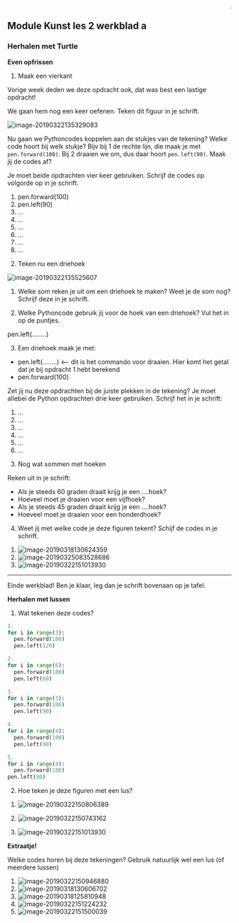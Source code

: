 <img src="../../img/Logo cs-certificate.jpg" style="zoom:20%" align="right">

## Module Kunst les 2 werkblad a

### Herhalen met Turtle

**Even opfrissen**

1) Maak een vierkant

Vorige week deden we deze opdracht ook, dat was best een lastige opdracht!

We gaan hem nog een keer oefenen. Teken dit figuur in je schrift.

![image-20190322135329083](../../img/image-20190322135329083.png)

Nu gaan we Pythoncodes koppelen aan de stukjes van de tekening? Welke code hoort bij welk stukje? Bijv bij 1 de rechte lijn, die maak je met `pen.forward(100)`. Bij 2 draaien we om, dus daar hoort `pen.left(90)`. Maak jij de codes af?

Je moet beide opdrachten vier keer gebruiken. Schrijf de codes op volgorde op in je schrift. 

1. pen.forward(100) 
2. pen.left(90) 
3. ...
4. ...
5. ...
6. ...
7. ...
8. ...

 <div style="page-break-after: always;"></div>

2) Teken nu een driehoek

![image-20190322135525607](../../img/image-20190322135525607.png)

1. Welke som reken je uit om een driehoek te maken? Weet je de som nog? Schrijf deze in je schrift.

2. Welke Pythoncode gebruik jij voor de hoek van een driehoek? Vul het in op de puntjes.

pen.left(……..)

3. Een driehoek maak je met:

- pen.left(……..) <— dit is het commando voor draaien. Hier komt het getal dat je bij opdracht 1 hebt berekend
- pen.forward(100)

Zet jij nu deze opdrachten bij de juiste plekken in de tekening? Je moet allebei de Python opdrachten drie keer gebruiken. Schrijf het in je schrift:

1. ...
2. ...
3. ...
4. ...
5. ...
6. ...

<div style="page-break-after: always;"></div>

3) Nog wat sommen met hoeken

Reken uit in je schrift: 

* Als je steeds 60 graden draait krijg je een ….hoek?
* Hoeveel moet je draaien voor een vijfhoek?
* Als je steeds 45 graden draait krijg je een ….hoek?
* Hoeveel moet je draaien voor een honderdhoek?

4) Weet jij met welke code je deze figuren tekent? Schijf de codes in je schrift.

1. ![image-20190318130624359](../../img/image-20190318130624359.png)
2. ![image-20190325083528686](../../img/image-20190325083528686.png)
3. ![image-20190322151013930](../../img/image-20190322151013930.png)

------

Einde werkblad! Ben je klaar, leg dan je schrift bovenaan op je tafel.

 <div style="page-break-after: always;"></div>

**Herhalen met lussen**

1) Wat tekenen deze codes?

```python
1.
for i in range(3):
  pen.forward(100)
  pen.left(120)
```

```python
2.
for i in range(6):
  pen.forward(100)
  pen.left(60)
```
```python
3.
for i in range(3):
  pen.forward(100)
  pen.left(90)
```

```python
4.
for i in range(4):
  pen.forward(100)
  pen.left(90)
```

```python
5.
for i in range(4):
  pen.forward(100)
pen.left(90)
```

2) Hoe teken je deze figuren met een lus?

1. ![image-20190322150806389](../../img/image-20190322150806389.png)

2. ![image-20190322150743162](../../img/image-20190322150743162.png)

3. ![image-20190322151013930](../../img/image-20190322151013930.png)

**Extraatje!**

Welke codes horen bij deze tekeningen? Gebruik natuurlijk wel een lus (of meerdere lussen)

1.   ![image-20190322150946880](../../img/image-20190322150946880.png)
2.   ![image-20190318130606702](../../img/image-20190318130606702.png)
3.   ![image-20190318125810948](../../img/image-20190318125810948.png)
4.   ![image-20190322151224232](../../img/image-20190322151224232.png)
5.   ![image-20190322151500039](../../img/image-20190322151500039.png)